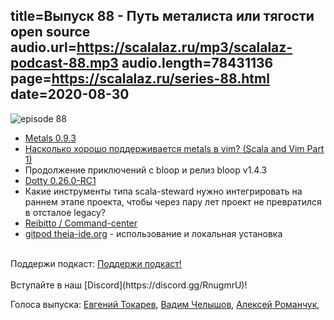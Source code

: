 title=Выпуск 88 - Путь металиста или тягости open source
audio.url=https://scalalaz.ru/mp3/scalalaz-podcast-88.mp3
audio.length=78431136
page=https://scalalaz.ru/series-88.html
date=2020-08-30
----
![episode 88](https://scalalaz.ru/img/episode88.png)

* [Metals 0.9.3](https://scalameta.org/metals/blog/2020/08/19/lithium.html)
* [Насколько хорошо поддерживается metals в vim? (Scala and Vim Part 1)](https://chris-kipp.io/blog/scala-and-vim-part-1)
* Продолжение приключений с bloop и релиз bloop v1.4.3
* [Dotty 0.26.0-RC1](https://dotty.epfl.ch/blog/2020/07/27/26th-dotty-milestone-release.html)
* Какие инструменты типа scala-steward нужно интегрировать на раннем этапе проекта, чтобы через пару лет проект не превратился в отсталое legacy?
* [Reibitto / Command-center](https://github.com/reibitto/command-center)
* [gitpod theia-ide.org](https://theia-ide.org) - использование и локальная установка

<br/>
Поддержи подкаст:
<a href="https://www.patreon.com/bePatron?u=8074802" data-patreon-widget-type="become-patron-button">Поддержи подкаст!</a><script async src="https://c6.patreon.com/becomePatronButton.bundle.js"></script>
<br/>

<br/>
Вступайте в наш [Discord](https://discord.gg/RnugmrU)!
<br/>

Голоса выпуска:
[Евгений Токарев](https://twitter.com/strobegen),
[Вадим Челышов](http://github.com/dos65),
[Алексей Романчук](http://github.com/13h3r),
